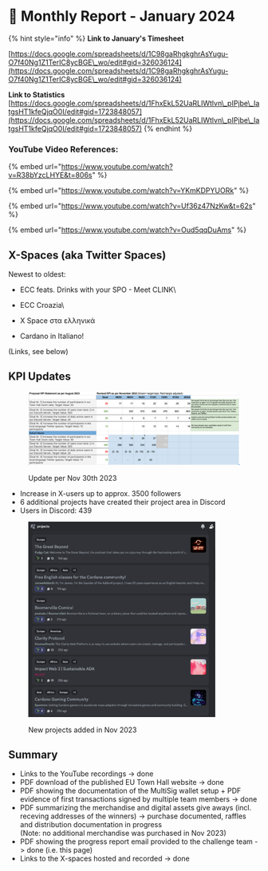 # 🛫 Monthly Report - January 2024



{% hint style="info" %}
**Link to January's Timesheet**

[https://docs.google.com/spreadsheets/d/1C98gaRhgkghrAsYugu-O7f40Ng1Z1TerIC8ycBGE\_wo/edit#gid=326036124](https://docs.google.com/spreadsheets/d/1C98gaRhgkghrAsYugu-O7f40Ng1Z1TerIC8ycBGE\_wo/edit#gid=326036124)



**Link to Statistics** [https://docs.google.com/spreadsheets/d/1FhxEkL52UaRLIWtlvn\_pIPjbe\_IatgsHT1kfeQjqO0I/edit#gid=1723848057](https://docs.google.com/spreadsheets/d/1FhxEkL52UaRLIWtlvn\_pIPjbe\_IatgsHT1kfeQjqO0I/edit#gid=1723848057)
{% endhint %}





### YouTube Video References:

{% embed url="https://www.youtube.com/watch?v=R38bYzcLHYE&t=806s" %}

{% embed url="https://www.youtube.com/watch?v=YKmKDPYUORk" %}

{% embed url="https://www.youtube.com/watch?v=Uf36z47NzKw&t=62s" %}

{% embed url="https://www.youtube.com/watch?v=Oud5qqDuAms" %}



## X-Spaces (aka Twitter Spaces)

Newest to oldest:

* ECC feats. Drinks with your SPO - Meet CLINK\

* ECC Croazia\

* X Space στα ελληνικά
* Cardano in Italiano!

(Links, see below)

## KPI Updates

<figure><img src="../../.gitbook/assets/Screenshot 2023-12-09 at 05.28.58.png" alt=""><figcaption><p>Update per Nov 30th 2023</p></figcaption></figure>

* Increase in X-users up to approx. 3500 followers
* 6 additional projects have created their project area in Discord
* Users in Discord: 439

<figure><img src="../../.gitbook/assets/Screenshot 2023-12-09 at 05.22.19.png" alt="" width="375"><figcaption><p>New projects added in Nov 2023</p></figcaption></figure>

## Summary

* Links to the YouTube recordings -> done
* PDF download of the published EU Town Hall website -> done
* PDF showing the documentation of the MultiSig wallet setup + PDF evidence of first transactions signed by multiple team members -> done
* PDF summarizing the merchandise and digital assets give aways (incl. receving addresses of the winners)  -> purchase documented, raffles and distribution documentation in progress\
  (Note: no additional merchandise was purchased in Nov 2023)
* PDF showing the progress report email provided to the challenge team -> done (i.e. this page)
* Links to the X-spaces hosted and recorded -> done

